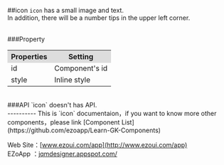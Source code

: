 ##icon
`icon` has a small image and text.  
In addition, there will be a number tips in the upper left corner.

<br/>
###Property
<table>

<tr>
<th style="background:#ddd;">Properties</th>
<th style="background:#ddd;">Setting</th>
</tr>

<tr>
<td>id</td>
<td>Component's id</td>
</tr>

<tr>
<td>style</td>
<td>Inline style</td>
</tr>

</table>

<br/>
###API
`icon` doesn't has API.


<br/>
----------
This is `icon` documentaion，if you want to know more other components，please link [Component List](https://github.com/ezoapp/Learn-GK-Components)  

Web Site：[www.ezoui.com/app](http://www.ezoui.com/app)  
EZoApp ：[jqmdesigner.appspot.com/](http://jqmdesigner.appspot.com/)




